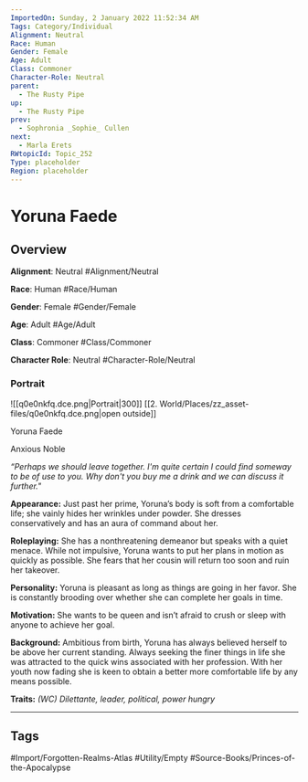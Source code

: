```yaml
---
ImportedOn: Sunday, 2 January 2022 11:52:34 AM
Tags: Category/Individual
Alignment: Neutral
Race: Human
Gender: Female
Age: Adult
Class: Commoner
Character-Role: Neutral
parent:
  - The Rusty Pipe
up:
  - The Rusty Pipe
prev:
  - Sophronia _Sophie_ Cullen
next:
  - Marla Erets
RWtopicId: Topic_252
Type: placeholder
Region: placeholder
---
```

# Yoruna Faede
## Overview
**Alignment**: Neutral
#Alignment/Neutral

**Race**: Human
#Race/Human

**Gender**: Female
#Gender/Female

**Age**: Adult
#Age/Adult

**Class**: Commoner
#Class/Commoner

**Character Role**: Neutral
#Character-Role/Neutral

### Portrait
![[q0e0nkfq.dce.png|Portrait|300]]
[[2. World/Places/zz_asset-files/q0e0nkfq.dce.png|open outside]]

Yoruna Faede

Anxious Noble

*“Perhaps we should leave together. I'm quite certain I could find someway to be of use to you. Why don't you buy me a drink and we can discuss it further."*

**Appearance:** Just past her prime, Yoruna’s body is soft from a comfortable life; she vainly hides her wrinkles under powder. She dresses conservatively and has an aura of command about her.

**Roleplaying:** She has a nonthreatening demeanor but speaks with a quiet menace. While not impulsive, Yoruna wants to put her plans in motion as quickly as possible. She fears that her cousin will return too soon and ruin her takeover.

**Personality:** Yoruna is pleasant as long as things are going in her favor. She is constantly brooding over whether she can complete her goals in time.

**Motivation:** She wants to be queen and isn’t afraid to crush or sleep with anyone to achieve her goal.

**Background:** Ambitious from birth, Yoruna has always believed herself to be above her current standing. Always seeking the finer things in life she was attracted to the quick wins associated with her profession. With her youth now fading she is keen to obtain a better more comfortable life by any means possible.

**Traits:** *(WC) Dilettante, leader, political, power hungry*


---
## Tags
#Import/Forgotten-Realms-Atlas #Utility/Empty #Source-Books/Princes-of-the-Apocalypse

